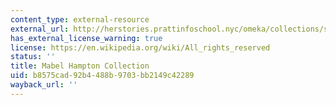 ```yaml
---
content_type: external-resource
external_url: http://herstories.prattinfoschool.nyc/omeka/collections/show/29
has_external_license_warning: true
license: https://en.wikipedia.org/wiki/All_rights_reserved
status: ''
title: Mabel Hampton Collection
uid: b8575cad-92b4-488b-9703-bb2149c42289
wayback_url: ''
---
```

